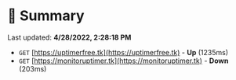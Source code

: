 # 📖 Summary
Last updated: **4/28/2022, 2:28:18 PM**

- `GET` [https://uptimerfree.tk](https://uptimerfree.tk) - **Up** (1235ms)
- `GET` [https://monitoruptimer.tk](https://monitoruptimer.tk) - **Down** (203ms)
